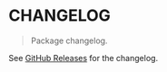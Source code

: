 # CHANGELOG

> Package changelog.

See [GitHub Releases](https://github.com/stdlib-js/strided-base-dtype-str2enum/releases) for the changelog.